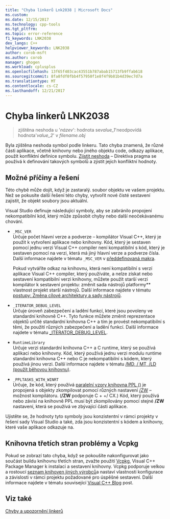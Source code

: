 ```yaml
---
title: "Chyba linkerů Lnk2038 | Microsoft Docs"
ms.custom: 
ms.date: 12/15/2017
ms.technology: cpp-tools
ms.tgt_pltfrm: 
ms.topic: error-reference
f1_keywords: LNK2038
dev_langs: C++
helpviewer_keywords: LNK2038
author: corob-msft
ms.author: corob
manager: ghogen
ms.workload: cplusplus
ms.openlocfilehash: 13f65f403cac43551b787abab15713fb9ffab618
ms.sourcegitcommit: 8fa8fdf0fbb4f57950f1e8f4f9b81b4d39ec7d7a
ms.translationtype: MT
ms.contentlocale: cs-CZ
ms.lasthandoff: 12/21/2017
---
```

# <a name="linker-tools-error-lnk2038"></a>Chyba linkerů LNK2038

> zjištěna neshoda u '*název*': hodnota se*value_1*'neodpovídá hodnota'*value_2*' v *filename.obj*

Byla zjištěna neshoda symbol podle linkeru. Tato chyba znamená, že různé části aplikace, včetně knihovny nebo jiného objektu code, odkazy aplikace, použít konfliktní definice symbolu. [Zjistit neshoda](../../preprocessor/detect-mismatch.md) – Direktiva pragma se používá k definování takových symbolů a zjistit jejich konfliktní hodnoty.

## <a name="possible-causes-and-solutions"></a>Možné příčiny a řešení

Této chybě může dojít, když je zastaralý. soubor objektu ve vašem projektu. Než se pokusíte další řešení této chyby, vytvořit nové čisté sestavení zajistit, že objekt soubory jsou aktuální.

Visual Studio definuje následující symboly, aby se zabránilo propojení nekompatibilní kód, který může způsobit chyby nebo další neočekávanému chování.

- `_MSC_VER`  
   Určuje počet hlavní verze a podverze – kompilátor Visual C++, který je použit k vytvoření aplikace nebo knihovny. Kód, který je sestaven pomocí jednu verzi Visual C++ compiler není kompatibilní s kód, který je sestaven pomocí na verzi, která má jiný hlavní verze a podverze čísla. Další informace najdete v tématu `_MSC_VER` v [předdefinovaná makra](../../preprocessor/predefined-macros.md).

   Pokud vytváříte odkaz na knihovnu, která není kompatibilní s verzí aplikace Visual C++ compiler, který používáte, a nelze získat nebo sestavení kompatibilní verzi knihovny, můžete použít starší verzi kompilátor k sestavení projektu: změnit <C1/>sada nástrojů platformy** vlastnost projekt starší nástrojů. Další informace najdete v tématu [postupy: Změna cílové architektury a sady nástrojů](../../build/how-to-modify-the-target-framework-and-platform-toolset.md).

- `_ITERATOR_DEBUG_LEVEL`  
   Určuje úroveň zabezpečení a ladění funkcí, které jsou povoleny ve standardní knihovně C++. Tyto funkce můžete změnit reprezentace objektů určité standardní knihovna C++ a tím je provést nekompatibilní s těmi, že použití různých zabezpečení a ladění funkcí. Další informace najdete v tématu [_ITERATOR_DEBUG_LEVEL](../../standard-library/iterator-debug-level.md).

- `RuntimeLibrary`  
   Určuje verzi standardní knihovna C++ a C runtime, který se používá aplikaci nebo knihovny. Kód, který používá jednu verzi modulu runtime standardní knihovna C++ nebo C je nekompatibilní s kódem, který používá jinou verzi. Další informace najdete v tématu [/MD, / MT, /LD (použít běhovou knihovnu)](../../build/reference/md-mt-ld-use-run-time-library.md).

- `_PPLTASKS_WITH_WINRT`  
   Určuje, že kód, který používá [paralelní vzory knihovna PPL ()](../../parallel/concrt/parallel-patterns-library-ppl.md) je propojená s objekty zkompilovat pomocí různých nastavení [/ZW](../../build/reference/zw-windows-runtime-compilation.md) – možnost kompilátoru. (**/ZW** podporuje C + +/ CX.) Kód, který používá nebo závisí na knihovně PPL musí být zkompilovány pomocí stejné **/ZW** nastavení, která se používá ve zbývající části aplikace.

Ujistěte se, že hodnoty tyto symboly jsou konzistentní v rámci projekty v řešení sady Visual Studio a také, zda jsou konzistentní s kódem a knihovny, které vaše aplikace odkazuje na.

## <a name="third-party-library-issues-and-vcpkg"></a>Knihovna třetích stran problémy a Vcpkg

Pokud se zobrazí tato chyba, když se pokoušíte nakonfigurovat jako součást buildu knihovnu třetích stran, zvažte použití [Vcpkg](../../vcpkg.md), Visual C++ Package Manager k instalaci a sestavení knihovny. Vcpkg podporuje velkou a rostoucí [seznam knihoven jiných výrobců](https://github.com/Microsoft/vcpkg/tree/master/ports)a nastaví vlastnosti konfigurace a závislosti v rámci projektu požadované pro úspěšné sestavení. Další informace najdete v tématu související [Visual C++ Blog](https://blogs.msdn.microsoft.com/vcblog/2016/09/19/vcpkg-a-tool-to-acquire-and-build-c-open-source-libraries-on-windows/) post.

## <a name="see-also"></a>Viz také

[Chyby a upozornění linkerů](../../error-messages/tool-errors/linker-tools-errors-and-warnings.md)